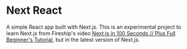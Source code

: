 # Next React
A simple React app built with Next.js. This is an experimental project to learn Next.js from Fireship's video [Next.js in 100 Seconds // Plus Full Beginner's Tutorial](https://www.youtube.com/watch?v=Sklc_fQBmcs), but in the latest version of Next.js.


